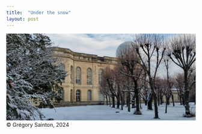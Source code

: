 ```yaml
---
title:  "Under the snow"
layout: post
---
```


![](../assets/IMG_20240118_091803.jpg)
© Grégory Sainton, 2024
